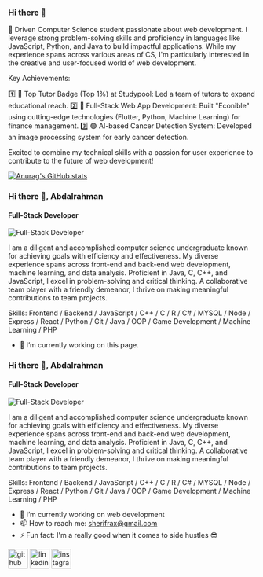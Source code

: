 ### Hi there 👋

🚀 Driven Computer Science student passionate about web development. I leverage strong problem-solving skills and proficiency in languages like JavaScript, Python, and Java to build impactful applications. While my experience spans across various areas of CS, I'm particularly interested in the creative and user-focused world of web development.

Key Achievements:

1️⃣ 🔵 Top Tutor Badge (Top 1%) at Studypool: Led a team of tutors to expand educational reach.
2️⃣ 🔴 Full-Stack Web App Development: Built "Econible" using cutting-edge technologies (Flutter, Python, Machine Learning) for finance management.
3️⃣ 🟢 AI-based Cancer Detection System: Developed an image processing system for early cancer detection.

Excited to combine my technical skills with a passion for user experience to contribute to the future of web development!

[![Anurag's GitHub stats](https://github-readme-stats.vercel.app/api?username=Sherifrax)](https://github.com/anuraghazra/github-readme-stats)

### Hi there 👋, Abdalrahman
#### Full-Stack Developer
![Full-Stack Developer](https://www.canva.com/design/DAGE8j2CGEo/F4psGnLoIPF0-IjoXQ6EjQ/edit?utm_content=DAGE8j2CGEo&utm_campaign=designshare&utm_medium=link2&utm_source=sharebutton)

I am a diligent and accomplished computer science undergraduate known for achieving goals with efficiency and effectiveness. My diverse experience spans across front-end and back-end web development, machine learning, and data analysis. Proficient in Java, C, C++, and JavaScript, I excel in problem-solving and critical thinking. A collaborative team player with a friendly demeanor, I thrive on making meaningful contributions to team projects.

Skills: Frontend / Backend / JavaScript / C++ / C / R / C# / MYSQL / Node / Express / React / Python / Git  / Java / OOP / Game Development / Machine Learning /  PHP

- 🔭 I’m currently working on this page. 

### Hi there 👋, Abdalrahman
#### Full-Stack Developer
![Full-Stack Developer](https://media.licdn.com/dms/image/D4D16AQEykIxmKVmxQw/profile-displaybackgroundimage-shrink_350_1400/0/1715452789972?e=1721260800&v=beta&t=2gzDKvF70wLX6THpTO7LTxdinBwv13NtUB4N6GRwZJA)

I am a diligent and accomplished computer science undergraduate known for achieving goals with efficiency and effectiveness. My diverse experience spans across front-end and back-end web development, machine learning, and data analysis. Proficient in Java, C, C++, and JavaScript, I excel in problem-solving and critical thinking. A collaborative team player with a friendly demeanor, I thrive on making meaningful contributions to team projects.

Skills: Frontend / Backend / JavaScript / C++ / C / R / C# / MYSQL / Node / Express / React / Python / Git  / Java / OOP / Game Development / Machine Learning /  PHP

- 🔭 I’m currently working on web development 
- 📫 How to reach me: sherifrax@gmail.com 
- ⚡ Fun fact: I'm a really good when it comes to side hustles 😎 


[<img src='https://cdn.jsdelivr.net/npm/simple-icons@3.0.1/icons/github.svg' alt='github' height='40'>](https://github.com/Sherifrax)  [<img src='https://cdn.jsdelivr.net/npm/simple-icons@3.0.1/icons/linkedin.svg' alt='linkedin' height='40'>](https://www.linkedin.com/in/https://www.linkedin.com/in/sherifrax//)  [<img src='https://cdn.jsdelivr.net/npm/simple-icons@3.0.1/icons/instagram.svg' alt='instagram' height='40'>](https://www.instagram.com/https://www.instagram.com/sherifrax//)  









